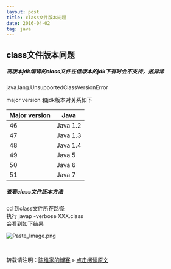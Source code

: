 ```yaml
---
layout: post
title: class文件版本问题
date: 2016-04-02
tag: java 
--- 
```


## class文件版本问题

##### 高版本jdk编译的class文件在低版本的jdk下有时会不支持，报异常  
java.lang.UnsupportedClassVersionError  
  
 major version 和jdk版本对关系如下  
   
    

Major version | 	Java
---|---
46 | Java 1.2
47 | Java 1.3
48 | Java 1.4
49 | Java 5
50 | Java 6
51 | Java 7

##### 查看class文件版本方法

cd 到class文件所在路径  
执行 javap -verbose XXX.class  
会看到如下结果  

![Paste_Image.png](http://upload-images.jianshu.io/upload_images/2439972-52678ecc1f13e99b.png?imageMogr2/auto-orient/strip%7CimageView2/2/w/1240)

<br>

转载请注明：[陈维家的博客](http://peter211.github.io) » [点击阅读原文](http://peter211.github.io/2016/07/Facade/)    







